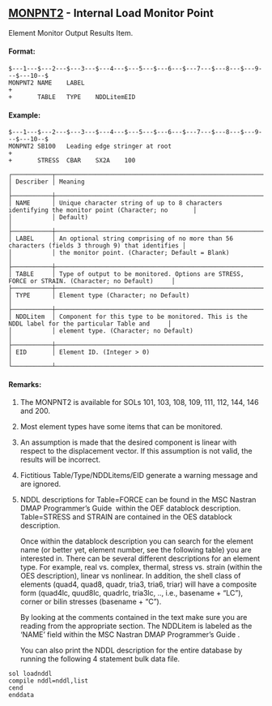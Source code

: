 ## [MONPNT2](https://nexus.hexagon.com/documentationcenter/bundle/MSC_Nastran_2022.4/page/Nastran_Combined_Book/qrg/bulkno/TOC.MONPNT2.xhtml) - Internal Load Monitor Point

Element Monitor Output Results Item.

#### Format:

```nastran
$---1---$---2---$---3---$---4---$---5---$---6---$---7---$---8---$---9---$---10--$
MONPNT2 NAME    LABEL                                                   +
+       TABLE   TYPE    NDDLitemEID                                             
```

#### Example:

```nastran
$---1---$---2---$---3---$---4---$---5---$---6---$---7---$---8---$---9---$---10--$
MONPNT2 SB100   Leading edge stringer at root                           +
+       STRESS  CBAR    SX2A    100                                             
```

```text
┌───────────┬──────────────────────────────────────────────────────────────────────────────────────────────────┐
│ Describer │ Meaning                                                                                          │
├───────────┼──────────────────────────────────────────────────────────────────────────────────────────────────┤
│ NAME      │ Unique character string of up to 8 characters identifying the monitor point (Character; no       │
│           │ Default)                                                                                         │
├───────────┼──────────────────────────────────────────────────────────────────────────────────────────────────┤
│ LABEL     │ An optional string comprising of no more than 56 characters (fields 3 through 9) that identifies │
│           │ the monitor point. (Character; Default = Blank)                                                  │
├───────────┼──────────────────────────────────────────────────────────────────────────────────────────────────┤
│ TABLE     │ Type of output to be monitored. Options are STRESS, FORCE or STRAIN. (Character; no Default)     │
├───────────┼──────────────────────────────────────────────────────────────────────────────────────────────────┤
│ TYPE      │ Element type (Character; no Default)                                                             │
├───────────┼──────────────────────────────────────────────────────────────────────────────────────────────────┤
│ NDDLitem  │ Component for this type to be monitored. This is the NDDL label for the particular Table and     │
│           │ element type. (Character; no Default)                                                            │
├───────────┼──────────────────────────────────────────────────────────────────────────────────────────────────┤
│ EID       │ Element ID. (Integer > 0)                                                                        │
└───────────┴──────────────────────────────────────────────────────────────────────────────────────────────────┘
```

#### Remarks:

1. The MONPNT2 is available for SOLs 101, 103, 108, 109, 111, 112, 144, 146 and 200.
2. Most element types have some items that can be monitored.
3. An assumption is made that the desired component is linear with respect to the displacement vector. If this assumption is not valid, the results will be incorrect.
4. Fictitious Table/Type/NDDLitems/EID generate a warning message and are ignored.
5. NDDL descriptions for Table=FORCE can be found in the  MSC Nastran DMAP Programmer’s Guide  within the OEF datablock description. Table=STRESS and STRAIN are contained in the OES datablock description.

     Once within the datablock description you can search for the element name (or better yet, element number, see the following table) you are interested in. There can be several different descriptions for an element type. For example, real vs. complex, thermal, stress vs. strain (within the OES description), linear vs nonlinear. In addition, the shell class of elements (quad4, quad8, quadr, tria3, tria6, triar) will have a composite form (quad4lc, quud8lc, quadrlc, tria3lc, .., i.e., basename + “LC”), corner or bilin stresses (basename + “C”).

     By looking at the comments contained in the text make sure you are reading from the appropriate section. The NDDLitem is labeled as the ‘NAME’ field within the    MSC Nastran DMAP Programmer’s Guide   .

     You can also print the NDDL description for the entire database by running the following 4 statement bulk data file.

```nastran
sol loadnddl 
compile nddl=nddl,list 
cend 
enddata
```